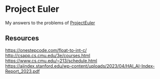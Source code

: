 # Project Euler


My answers to the problems of [ProjectEuler](https://projecteuler.net/about)

## Resources

https://onestepcode.com/float-to-int-c/
http://csapp.cs.cmu.edu/3e/courses.html
https://www.cs.cmu.edu/~213/schedule.html
https://aiindex.stanford.edu/wp-content/uploads/2023/04/HAI_AI-Index-Report_2023.pdf
